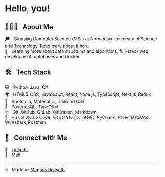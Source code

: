 <h1> Hello, you!</h1>

<h2> 👨🏻‍💻 &nbsp; About Me</h2>

🎓 &nbsp; Studying Computer Science (MSc) at Norwegian University of Science and Technology. Read more about it [here](https://www.ntnu.edu/studies/bit).  
🌱 &nbsp; Learning more about data structures and algorithms, full-stack web development, databases and Docker  

<h2> 🛠 &nbsp; Tech Stack</h2>

💻 &nbsp; Python, Java, C#  
🌍 &nbsp; HTML5, CSS, JavaScript, React, Node.js, TypeScript, Next.js, Redux  
🎨 &nbsp; Bootstrap, Material UI, Tailwind CSS  
📂 &nbsp; PostgreSQL, TypeORM  
⚙️ &nbsp; Git, GitHub, GitLab, GitKraken, Markdown  
🔧 &nbsp; Visual Studio Code, Visual Studio, IntelliJ, PyCharm, Rider, DataGrip, Wireshark, Postman  

<h2> 🤝 &nbsp; Connect with Me </h2>

👔 &nbsp; <a href="https://www.linkedin.com/in/magnus-rodseth/">LinkedIn</a>  
📨 &nbsp; <a href="mailto:magnus.rodseth@gmail.com">Mail</a>  

<hr>

⭐️ &nbsp; Made by [Magnus Rødseth](https://github.com/magnusrodseth)  
